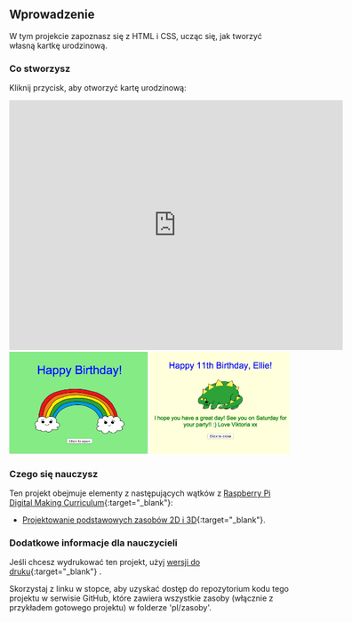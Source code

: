 ## Wprowadzenie

W tym projekcie zapoznasz się z HTML i CSS, ucząc się, jak tworzyć własną kartkę urodzinową.

### Co stworzysz

Kliknij przycisk, aby otworzyć kartę urodzinową:

<div class="trinket">
  <iframe src="https://trinket.io/embed/html/c3d52cf65c?outputOnly=true&start=result" width="600" height="450" frameborder="0" marginwidth="0" marginheight="0" allowfullscreen>
  </iframe>
  <img src="images/birthday-final.png">
</div>

### Czego się nauczysz

Ten projekt obejmuje elementy z następujących wątków z [Raspberry Pi Digital Making Curriculum](http://rpf.io/curriculum){:target="_blank"}:

+ [Projektowanie podstawowych zasobów 2D i 3D](https://www.raspberrypi.org/curriculum/design/creator){:target="_blank"}.

### Dodatkowe informacje dla nauczycieli

Jeśli chcesz wydrukować ten projekt, użyj [wersji do druku](https://projects.raspberrypi.org/en/projects/happy-birthday/print){:target="_blank"} .

Skorzystaj z linku w stopce, aby uzyskać dostęp do repozytorium kodu tego projektu w serwisie GitHub, które zawiera wszystkie zasoby (włącznie z przykładem gotowego projektu) w folderze 'pl/zasoby'.